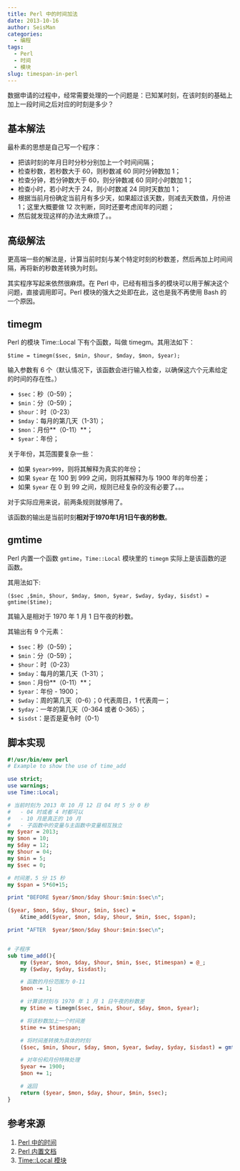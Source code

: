 ```yaml
---
title: Perl 中的时间加法
date: 2013-10-16
author: SeisMan
categories:
  - 编程
tags:
  - Perl
  - 时间
  - 模块
slug: timespan-in-perl
---
```


数据申请的过程中，经常需要处理的一个问题是：已知某时刻，在该时刻的基础上加上一段时间之后对应的时刻是多少？

<!--more-->

## 基本解法

最朴素的思想是自己写一个程序：

-   把该时刻的年月日时分秒分别加上一个时间间隔；
-   检查秒数，若秒数大于 60，则秒数减 60 同时分钟数加 1；
-   检查分钟，若分钟数大于 60，则分钟数减 60 同时小时数加 1；
-   检查小时，若小时大于 24，则小时数减 24 同时天数加 1；
-   根据当前月份确定当前月有多少天，如果超过该天数，则减去天数值，月份进 1；这里大概要做 12 次判断，同时还要考虑闰年的问题；
-   然后就发现这样的办法太麻烦了。。

## 高级解法

更高端一些的解法是，计算当前时刻与某个特定时刻的秒数差，然后再加上时间间隔，再将新的秒数差转换为时刻。

其实程序写起来依然很麻烦。在 Perl 中，已经有相当多的模块可以用于解决这个问题，直接调用即可。Perl 模块的强大之处即在此，这也是我不再使用 Bash 的一个原因。

## timegm

Perl 的模块 Time::Local 下有个函数，叫做 timegm。其用法如下：

    $time = timegm($sec, $min, $hour, $mday, $mon, $year);

输入参数有 6 个（默认情况下，该函数会进行输入检查，以确保这六个元素给定的时间的存在性。）

-   `$sec`：秒（0-59）；
-   `$min`：分（0-59）；
-   `$hour`：时（0-23）
-   `$mday`：每月的第几天（1-31）；
-   `$mon`：月份**（0-11）**；
-   `$year`：年份；

关于年份，其范围要复杂一些：

-   如果 `$year>999`，则将其解释为真实的年份；
-   如果 `$year` 在 100 到 999 之间，则将其解释为与 1900 年的年份差；
-   如果 `$year` 在 0 到 99 之间，规则已经复杂的没有必要了。。。

对于实际应用来说，前两条规则就够用了。

该函数的输出是当前时刻**相对于1970年1月1日午夜的秒数**。

## gmtime

Perl 内置一个函数 `gmtime`，`Time::Local` 模块里的 `timegm` 实际上是该函数的逆函数。

其用法如下:

    ($sec ,$min, $hour, $mday, $mon, $year, $wday, $yday, $isdst) = gmtime($time);

其输入是相对于 1970 年 1 月 1 日午夜的秒数。

其输出有 9 个元素：

-   `$sec`：秒（0-59）；
-   `$min`：分（0-59）；
-   `$hour`：时（0-23）
-   `$mday`：每月的第几天（1-31）；
-   `$mon`：月份**（0-11）**；
-   `$year`：年份 - 1900；
-   `$wday`：周的第几天（0-6）；0 代表周日，1 代表周一；
-   `$yday`：一年的第几天（0-364 或者 0-365）；
-   `$isdst`：是否是夏令时（0-1）

## 脚本实现

``` perl
#!/usr/bin/env perl
# Example to show the use of time_add

use strict;
use warnings;
use Time::Local;

# 当前时刻为 2013 年 10 月 12 日 04 时 5 分 0 秒
#   - 04 时或者 4 时都可以
#   - 10 月是真正的 10 月
#   - 子函数中的变量与主函数中变量相互独立
my $year = 2013;
my $mon = 10;
my $day = 12;
my $hour = 04;
my $min = 5;
my $sec = 0;

# 时间差，5 分 15 秒
my $span = 5*60+15;

print "BEFORE $year/$mon/$day $hour:$min:$sec\n";

($year, $mon, $day, $hour, $min, $sec) =
    &time_add($year, $mon, $day, $hour, $min, $sec, $span);

print "AFTER  $year/$mon/$day $hour:$min:$sec\n";


# 子程序
sub time_add(){
    my ($year, $mon, $day, $hour, $min, $sec, $timespan) = @_;
    my ($wday, $yday, $isdast);

    # 函数的月份范围为 0-11
    $mon -= 1;

    # 计算该时刻与 1970 年 1 月 1 日午夜的秒数差
    my $time = timegm($sec, $min, $hour, $day, $mon, $year);

    # 将该秒数加上一个时间差
    $time += $timespan;

    # 将时间差转换为具体的时刻
    ($sec, $min, $hour, $day, $mon, $year, $wday, $yday, $isdast) = gmtime($time);

    # 对年份和月份特殊处理
    $year += 1900;
    $mon += 1;

    # 返回
    return ($year, $mon, $day, $hour, $min, $sec);
}
```

## 参考来源

1.  [Perl 中的时间](http://cn.perlmaven.com/the-year-19100)
2.  [Perl 内置文档](http://perldoc.perl.org/functions/localtime.html)
3.  [Time::Local 模块](http://perldoc.perl.org/Time/Local.html)

